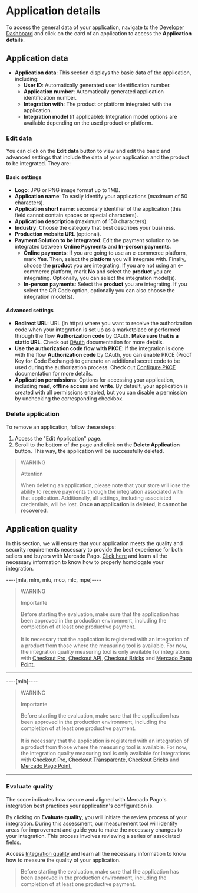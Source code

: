 # Application details

To access the general data of your application, navigate to the [Developer Dashboard](/developers/panel/app) and click on the card of an application to access the **Application details**.

## Application data

* **Application data**: This section displays the basic data of the application, including:
  - **User ID**: Automatically generated user identification number.
  - **Application number**: Automatically generated application identification number.
  - **Integration with**: The product or platform integrated with the application.
  - **Integration model** (if applicable): Integration model options are available depending on the used product or platform.

### Edit data

You can click on the **Edit data** button to view and edit the basic and advanced settings that include the data of your application and the product to be integrated. They are:

#### Basic settings

* **Logo**: JPG or PNG image format up to 1MB.
* **Application name**: To easily identify your applications (maximum of 50 characters).
* **Application short name**: secondary identifier of the application (this field cannot contain spaces or special characters).
* **Application description** (maximum of 150 characters).
* **Industry**: Choose the category that best describes your business.
* **Production website URL** (optional).
* **Payment Solution to be Integrated**: Edit the payment solution to be integrated between **Online Ppyments** and **In-person payments**.
  - **Online payments**: If you are going to use an e-commerce platform, mark **Yes**. Then, select the **platform** you will integrate with. Finally, choose the **product** you are integrating. If you are not using an e-commerce platform, mark **No** and select the **product** you are integrating. Optionally, you can select the integration model(s).
  - **In-person payments**: Select the **product** you are integrating. If you select the QR Code option, optionally you can also choose the integration model(s).

#### Advanced settings

* **Redirect URL**: URL (in https) where you want to receive the authorization code when your integration is set up as a marketplace or performed through the flow **Authorization code** by OAuth. **Make sure that is a static URL**. Check out [OAuth](/developers/en/docs/security/oauth/introduction) documentation for more details.
* **Use the authorization code flow with PKCE**: If the integration is done with the flow **Authorization code** by OAuth, you can enable PKCE (Proof Key for Code Exchange) to generate an additional secret code to be used during the authorization process.  Check out [Configure PKCE](/developers/en/docs/security/oauth/creation#:~:text=Access%20Token.-,Configure%20PKCE,-The%20PKCE%20) documentation for more details.
* **Application permissions**: Options for accessing your application, including **read**, **offline access** and **write**. By default, your application is created with all permissions enabled, but you can disable a permission by unchecking the corresponding checkbox.

### Delete application

To remove an application, follow these steps:

1. Access the "Edit Application" page.
2. Scroll to the bottom of the page and click on the **Delete Application** button.
This way, the application will be successfully deleted.

> WARNING
>
> Attention
>
> When deleting an application, please note that your store will lose the ability to receive payments through the integration associated with that application. Additionally, all settings, including associated credentials, will be lost. **Once an application is deleted, it cannot be recovered**.

## Application quality

In this section, we will ensure that your application meets the quality and security requirements necessary to provide the best experience for both sellers and buyers with Mercado Pago. [Click here](/developers/en/guides/additional-content/homologator/homologator) and learn all the necessary information to know how to properly homologate your integration.

----[mla, mlm, mlu, mco, mlc, mpe]----

> WARNING
>
> Importante
>
> Before starting the evaluation, make sure that the application has been approved in the production environment, including the completion of at least one productive payment.
> <br><br>
> It is necessary that the application is registered with an integration of a product from those where the measuring tool is available. For now, the integration quality measuring tool is only available for integrations with [Checkout Pro,](/developers/en/docs/checkout-pro/landing) [Checkout API,](/developers/en/docs/checkout-api/landing) [Checkout Bricks](/developers/en/docs/checkout-bricks/landing) and [Mercado Pago Point.](/developers/en/docs/mp-point/landing)

------------
----[mlb]----

> WARNING
>
> Importante
>
> Before starting the evaluation, make sure that the application has been approved in the production environment, including the completion of at least one productive payment.
> <br><br>
> It is necessary that the application is registered with an integration of a product from those where the measuring tool is available. For now, the integration quality measuring tool is only available for integrations with [Checkout Pro,](/developers/en/docs/checkout-pro/landing) [Checkout Transparente,](/developers/en/docs/checkout-api/landing) [Checkout Bricks](/developers/en/docs/checkout-bricks/landing) and [Mercado Pago Point.](/developers/en/docs/mp-point/landing)

------------

### Evaluate quality

The score indicates how secure and aligned with Mercado Pago's integration best practices your application's configuration is.

By clicking on **Evaluate quality**, you will initiate the review process of your integration. During this assessment, our measurement tool will identify areas for improvement and guide you to make the necessary changes to your integration. This process involves reviewing a series of associated fields.

Access [Integration quality](/developers/en/docs/integration-quality) and learn all the necessary information to know how to measure the quality of your application.

> Before starting the evaluation, make sure that the application has been approved in the production environment, including the completion of at least one productive payment. 